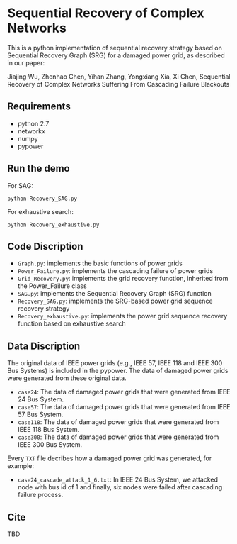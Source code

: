# Sequential Recovery of Complex Networks 

This is a python implementation of sequential recovery strategy based on Sequential Recovery Graph (SRG) for  a damaged power grid, as described in our paper:

Jiajing Wu, Zhenhao Chen, Yihan Zhang, Yongxiang Xia, Xi Chen, Sequential Recovery of Complex Networks Suffering From Cascading Failure Blackouts

## Requirements
- python 2.7
- networkx
- numpy
- pypower

## Run the demo
For SAG:
```
python Recovery_SAG.py
```
For exhaustive search:
```
python Recovery_exhaustive.py
```
## Code Discription

- ```Graph.py```: implements the basic functions of power grids
- ```Power_Failure.py```: implements the cascading failure of power grids
- ```Grid_Recovery.py```: implements the grid recovery function, inherited from the Power_Failure class
- ```SAG.py```: implements the Sequential Recovery Graph (SRG) function
- ```Recovery_SAG.py```: implements the SRG-based power grid sequence recovery strategy
- ```Recovery_exhaustive.py```: implements the power grid sequence recovery function based on exhaustive search

## Data Discription
The original data of IEEE power grids (e.g., IEEE 57, IEEE 118 and IEEE 300 Bus Systems) is included in the pypower. The data of damaged power grids were generated from these original data.
- ```case24```:  The data of damaged power grids that were generated from IEEE 24 Bus System.
- ```case57```:  The data of damaged power grids that were generated from IEEE 57 Bus System.
- ```case118```:  The data of damaged power grids that were generated from IEEE 118 Bus System.
- ```case300```:  The data of damaged power grids that were generated from IEEE 300 Bus System.

Every ```TXT``` file decribes how a damaged power grid was generated, for example:
- ```case24_cascade_attack_1_6.txt```: In IEEE 24 Bus System, we attacked node with bus id of 1 and finally, six nodes were failed after cascading failure process. 

## Cite
TBD
